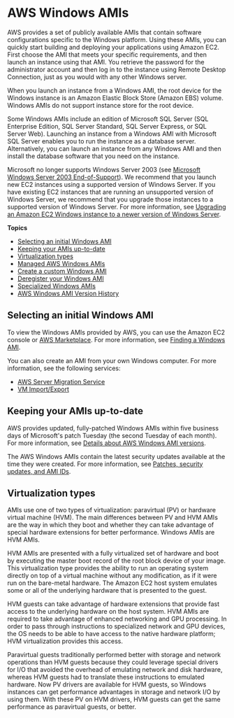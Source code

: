 # AWS Windows AMIs<a name="windows-ami-version-history"></a>

AWS provides a set of publicly available AMIs that contain software configurations specific to the Windows platform\. Using these AMIs, you can quickly start building and deploying your applications using Amazon EC2\. First choose the AMI that meets your specific requirements, and then launch an instance using that AMI\. You retrieve the password for the administrator account and then log in to the instance using Remote Desktop Connection, just as you would with any other Windows server\.

When you launch an instance from a Windows AMI, the root device for the Windows instance is an Amazon Elastic Block Store \(Amazon EBS\) volume\. Windows AMIs do not support instance store for the root device\.

Some Windows AMIs include an edition of Microsoft SQL Server \(SQL Enterprise Edition, SQL Server Standard, SQL Server Express, or SQL Server Web\)\. Launching an instance from a Windows AMI with Microsoft SQL Server enables you to run the instance as a database server\. Alternatively, you can launch an instance from any Windows AMI and then install the database software that you need on the instance\.

Microsoft no longer supports Windows Server 2003 \(see [Microsoft Windows Server 2003 End\-of\-Support](https://aws.amazon.com/windows/products/ec2/server2003/)\)\. We recommend that you launch new EC2 instances using a supported version of Windows Server\. If you have existing EC2 instances that are running an unsupported version of Windows Server, we recommend that you upgrade those instances to a supported version of Windows Server\. For more information, see [Upgrading an Amazon EC2 Windows instance to a newer version of Windows Server](https://docs.aws.amazon.com/AWSEC2/latest/WindowsGuide/serverupgrade.html)\.

**Topics**
+ [Selecting an initial Windows AMI](#select-windows-ami)
+ [Keeping your AMIs up\-to\-date](#WinAMI_Updating)
+ [Virtualization types](#virtualization-types)
+ [Managed AWS Windows AMIs](aws-windows-ami.md)
+ [Create a custom Windows AMI](Creating_EBSbacked_WinAMI.md)
+ [Deregister your Windows AMI](deregister-ami.md)
+ [Specialized Windows AMIs](ami-windows-specialized.md)
+ [AWS Windows AMI Version History](ec2-windows-ami-version-history.md)

## Selecting an initial Windows AMI<a name="select-windows-ami"></a>

To view the Windows AMIs provided by AWS, you can use the Amazon EC2 console or [AWS Marketplace](https://aws.amazon.com/marketplace/)\. For more information, see [Finding a Windows AMI](https://docs.aws.amazon.com/AWSEC2/latest/WindowsGuide/finding-an-ami.html)\.

You can also create an AMI from your own Windows computer\. For more information, see the following services:
+ [AWS Server Migration Service](https://docs.aws.amazon.com/server-migration-service/latest/userguide/)
+ [VM Import/Export](https://docs.aws.amazon.com/vm-import/latest/userguide/)

## Keeping your AMIs up\-to\-date<a name="WinAMI_Updating"></a>

AWS provides updated, fully\-patched Windows AMIs within five business days of Microsoft's patch Tuesday \(the second Tuesday of each month\)\. For more information, see [Details about AWS Windows AMI versions](aws-windows-ami.md#windows-ami-versions)\.

The AWS Windows AMIs contain the latest security updates available at the time they were created\. For more information, see [Patches, security updates, and AMI IDs](aws-windows-ami.md#ami-patches-security-ID)\.

## Virtualization types<a name="virtualization-types"></a>

AMIs use one of two types of virtualization: paravirtual \(PV\) or hardware virtual machine \(HVM\)\. The main differences between PV and HVM AMIs are the way in which they boot and whether they can take advantage of special hardware extensions for better performance\. Windows AMIs are HVM AMIs\.

HVM AMIs are presented with a fully virtualized set of hardware and boot by executing the master boot record of the root block device of your image\. This virtualization type provides the ability to run an operating system directly on top of a virtual machine without any modification, as if it were run on the bare\-metal hardware\. The Amazon EC2 host system emulates some or all of the underlying hardware that is presented to the guest\.

HVM guests can take advantage of hardware extensions that provide fast access to the underlying hardware on the host system\. HVM AMIs are required to take advantage of enhanced networking and GPU processing\. In order to pass through instructions to specialized network and GPU devices, the OS needs to be able to have access to the native hardware platform; HVM virtualization provides this access\.

Paravirtual guests traditionally performed better with storage and network operations than HVM guests because they could leverage special drivers for I/O that avoided the overhead of emulating network and disk hardware, whereas HVM guests had to translate these instructions to emulated hardware\. Now PV drivers are available for HVM guests, so Windows instances can get performance advantages in storage and network I/O by using them\. With these PV on HVM drivers, HVM guests can get the same performance as paravirtual guests, or better\.